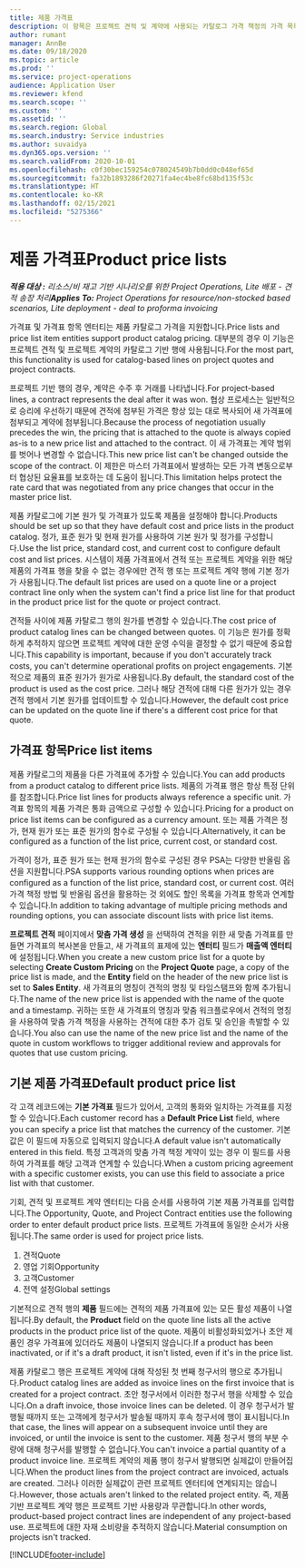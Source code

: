 ```yaml
---
title: 제품 가격표
description: 이 항목은 프로젝트 견적 및 계약에 사용되는 카탈로그 가격 책정의 가격 목록에 대한 정보를 제공합니다.
author: rumant
manager: AnnBe
ms.date: 09/18/2020
ms.topic: article
ms.prod: ''
ms.service: project-operations
audience: Application User
ms.reviewer: kfend
ms.search.scope: ''
ms.custom: ''
ms.assetid: ''
ms.search.region: Global
ms.search.industry: Service industries
ms.author: suvaidya
ms.dyn365.ops.version: ''
ms.search.validFrom: 2020-10-01
ms.openlocfilehash: c0f30bec159254c078024549b7b0dd0c048ef65d
ms.sourcegitcommit: fa32b1893286f20271fa4ec4be8fc68bd135f53c
ms.translationtype: HT
ms.contentlocale: ko-KR
ms.lasthandoff: 02/15/2021
ms.locfileid: "5275366"
---
```

# <a name="product-price-lists"></a><span data-ttu-id="4d74a-103">제품 가격표</span><span class="sxs-lookup"><span data-stu-id="4d74a-103">Product price lists</span></span>

<span data-ttu-id="4d74a-104">_**적용 대상 :** 리소스/비 재고 기반 시나리오를 위한 Project Operations, Lite 배포 - 견적 송장 처리_</span><span class="sxs-lookup"><span data-stu-id="4d74a-104">_**Applies To:** Project Operations for resource/non-stocked based scenarios, Lite deployment - deal to proforma invoicing_</span></span>

<span data-ttu-id="4d74a-105">가격표 및 가격표 항목 엔터티는 제품 카탈로그 가격을 지원합니다.</span><span class="sxs-lookup"><span data-stu-id="4d74a-105">Price lists and price list item entities support product catalog pricing.</span></span> <span data-ttu-id="4d74a-106">대부분의 경우 이 기능은 프로젝트 견적 및 프로젝트 계약의 카탈로그 기반 행에 사용됩니다.</span><span class="sxs-lookup"><span data-stu-id="4d74a-106">For the most part, this functionality is used for catalog-based lines on project quotes and project contracts.</span></span>

<span data-ttu-id="4d74a-107">프로젝트 기반 행의 경우, 계약은 수주 후 거래를 나타냅니다.</span><span class="sxs-lookup"><span data-stu-id="4d74a-107">For project-based lines, a contract represents the deal after it was won.</span></span> <span data-ttu-id="4d74a-108">협상 프로세스는 일반적으로 승리에 우선하기 때문에 견적에 첨부된 가격은 항상 있는 대로 복사되어 새 가격표에 첨부되고 계약에 첨부됩니다.</span><span class="sxs-lookup"><span data-stu-id="4d74a-108">Because the process of negotiation usually precedes the win, the pricing that is attached to the quote is always copied as-is to a new price list and attached to the contract.</span></span> <span data-ttu-id="4d74a-109">이 새 가격표는 계약 범위를 벗어나 변경할 수 없습니다.</span><span class="sxs-lookup"><span data-stu-id="4d74a-109">This new price list can't be changed outside the scope of the contract.</span></span> <span data-ttu-id="4d74a-110">이 제한은 마스터 가격표에서 발생하는 모든 가격 변동으로부터 협상된 요율표를 보호하는 데 도움이 됩니다.</span><span class="sxs-lookup"><span data-stu-id="4d74a-110">This limitation helps protect the rate card that was negotiated from any price changes that occur in the master price list.</span></span>

<span data-ttu-id="4d74a-111">제품 카탈로그에 기본 원가 및 가격표가 있도록 제품을 설정해야 합니다.</span><span class="sxs-lookup"><span data-stu-id="4d74a-111">Products should be set up so that they have default cost and price lists in the product catalog.</span></span> <span data-ttu-id="4d74a-112">정가, 표준 원가 및 현재 원가를 사용하여 기본 원가 및 정가를 구성합니다.</span><span class="sxs-lookup"><span data-stu-id="4d74a-112">Use the list price, standard cost, and current cost to configure default cost and list prices.</span></span> <span data-ttu-id="4d74a-113">시스템이 제품 가격표에서 견적 또는 프로젝트 계약을 위한 해당 제품의 가격표 행을 찾을 수 없는 경우에만 견적 행 또는 프로젝트 계약 행에 기본 정가가 사용됩니다.</span><span class="sxs-lookup"><span data-stu-id="4d74a-113">The default list prices are used on a quote line or a project contract line only when the system can't find a price list line for that product in the product price list for the quote or project contract.</span></span>

<span data-ttu-id="4d74a-114">견적들 사이에 제품 카탈로그 행의 원가를 변경할 수 있습니다.</span><span class="sxs-lookup"><span data-stu-id="4d74a-114">The cost price of product catalog lines can be changed between quotes.</span></span> <span data-ttu-id="4d74a-115">이 기능은 원가를 정확하게 추적하지 않으면 프로젝트 계약에 대한 운영 수익을 결정할 수 없기 때문에 중요합니다.</span><span class="sxs-lookup"><span data-stu-id="4d74a-115">This capability is important, because if you don't accurately track costs, you can't determine operational profits on project engagements.</span></span> <span data-ttu-id="4d74a-116">기본적으로 제품의 표준 원가가 원가로 사용됩니다.</span><span class="sxs-lookup"><span data-stu-id="4d74a-116">By default, the standard cost of the product is used as the cost price.</span></span> <span data-ttu-id="4d74a-117">그러나 해당 견적에 대해 다른 원가가 있는 경우 견적 행에서 기본 원가를 업데이트할 수 있습니다.</span><span class="sxs-lookup"><span data-stu-id="4d74a-117">However, the default cost price can be updated on the quote line if there's a different cost price for that quote.</span></span>

## <a name="price-list-items"></a><span data-ttu-id="4d74a-118">가격표 항목</span><span class="sxs-lookup"><span data-stu-id="4d74a-118">Price list items</span></span>

<span data-ttu-id="4d74a-119">제품 카탈로그의 제품을 다른 가격표에 추가할 수 있습니다.</span><span class="sxs-lookup"><span data-stu-id="4d74a-119">You can add products from a product catalog to different price lists.</span></span> <span data-ttu-id="4d74a-120">제품의 가격표 행은 항상 특정 단위를 참조합니다.</span><span class="sxs-lookup"><span data-stu-id="4d74a-120">Price list lines for products always reference a specific unit.</span></span> <span data-ttu-id="4d74a-121">가격표 항목의 제품 가격은 통화 금액으로 구성할 수 있습니다.</span><span class="sxs-lookup"><span data-stu-id="4d74a-121">Pricing for a product on price list items can be configured as a currency amount.</span></span> <span data-ttu-id="4d74a-122">또는 제품 가격은 정가, 현재 원가 또는 표준 원가의 함수로 구성될 수 있습니다.</span><span class="sxs-lookup"><span data-stu-id="4d74a-122">Alternatively, it can be configured as a function of the list price, current cost, or standard cost.</span></span>

<span data-ttu-id="4d74a-123">가격이 정가, 표준 원가 또는 현재 원가의 함수로 구성된 경우 PSA는 다양한 반올림 옵션을 지원합니다.</span><span class="sxs-lookup"><span data-stu-id="4d74a-123">PSA supports various rounding options when prices are configured as a function of the list price, standard cost, or current cost.</span></span> <span data-ttu-id="4d74a-124">여러 가격 책정 방법 및 반올림 옵션을 활용하는 것 외에도 할인 목록을 가격표 항목과 연계할 수 있습니다.</span><span class="sxs-lookup"><span data-stu-id="4d74a-124">In addition to taking advantage of multiple pricing methods and rounding options, you can associate discount lists with price list items.</span></span> 

<span data-ttu-id="4d74a-125">**프로젝트 견적** 페이지에서 **맞춤 가격 생성** 을 선택하여 견적을 위한 새 맞춤 가격표를 만들면 가격표의 복사본을 만들고, 새 가격표의 표제에 있는 **엔터티** 필드가 **매출액 엔터티** 에 설정됩니다.</span><span class="sxs-lookup"><span data-stu-id="4d74a-125">When you create a new custom price list for a quote by selecting **Create Custom Pricing** on the **Project Quote** page, a copy of the price list is made, and the **Entity** field on the header of the new price list is set to **Sales Entity**.</span></span> <span data-ttu-id="4d74a-126">새 가격표의 명칭이 견적의 명칭 및 타임스탬프와 함께 추가됩니다.</span><span class="sxs-lookup"><span data-stu-id="4d74a-126">The name of the new price list is appended with the name of the quote and a timestamp.</span></span> <span data-ttu-id="4d74a-127">귀하는 또한 새 가격표의 명칭과 맞춤 워크플로우에서 견적의 명칭을 사용하여 맞춤 가격 책정을 사용하는 견적에 대한 추가 검토 및 승인을 촉발할 수 있습니다.</span><span class="sxs-lookup"><span data-stu-id="4d74a-127">You also can use the name of the new price list and the name of the quote in custom workflows to trigger additional review and approvals for quotes that use custom pricing.</span></span>

 
## <a name="default-product-price-list"></a><span data-ttu-id="4d74a-128">기본 제품 가격표</span><span class="sxs-lookup"><span data-stu-id="4d74a-128">Default product price list</span></span>
<span data-ttu-id="4d74a-129">각 고객 레코드에는 **기본 가격표** 필드가 있어서, 고객의 통화와 일치하는 가격표를 지정할 수 있습니다.</span><span class="sxs-lookup"><span data-stu-id="4d74a-129">Each customer record has a **Default Price List** field, where you can specify a price list that matches the currency of the customer.</span></span> <span data-ttu-id="4d74a-130">기본값은 이 필드에 자동으로 입력되지 않습니다.</span><span class="sxs-lookup"><span data-stu-id="4d74a-130">A default value isn't automatically entered in this field.</span></span> <span data-ttu-id="4d74a-131">특정 고객과의 맞춤 가격 책정 계약이 있는 경우 이 필드를 사용하여 가격표를 해당 고객과 연계할 수 있습니다.</span><span class="sxs-lookup"><span data-stu-id="4d74a-131">When a custom pricing agreement with a specific customer exists, you can use this field to associate a price list with that customer.</span></span>

<span data-ttu-id="4d74a-132">기회, 견적 및 프로젝트 계약 엔터티는 다음 순서를 사용하여 기본 제품 가격표를 입력합니다.</span><span class="sxs-lookup"><span data-stu-id="4d74a-132">The Opportunity, Quote, and Project Contract entities use the following order to enter default product price lists.</span></span> <span data-ttu-id="4d74a-133">프로젝트 가격표에 동일한 순서가 사용됩니다.</span><span class="sxs-lookup"><span data-stu-id="4d74a-133">The same order is used for project price lists.</span></span>

1.  <span data-ttu-id="4d74a-134">견적</span><span class="sxs-lookup"><span data-stu-id="4d74a-134">Quote</span></span>
2.  <span data-ttu-id="4d74a-135">영업 기회</span><span class="sxs-lookup"><span data-stu-id="4d74a-135">Opportunity</span></span>
3.  <span data-ttu-id="4d74a-136">고객</span><span class="sxs-lookup"><span data-stu-id="4d74a-136">Customer</span></span>
4.  <span data-ttu-id="4d74a-137">전역 설정</span><span class="sxs-lookup"><span data-stu-id="4d74a-137">Global settings</span></span> 

<span data-ttu-id="4d74a-138">기본적으로 견적 행의 **제품** 필드에는 견적의 제품 가격표에 있는 모든 활성 제품이 나열됩니다.</span><span class="sxs-lookup"><span data-stu-id="4d74a-138">By default, the **Product** field on the quote line lists all the active products in the product price list of the quote.</span></span> <span data-ttu-id="4d74a-139">제품이 비활성화되었거나 초안 제품인 경우 가격표에 있더라도 제품이 나열되지 않습니다.</span><span class="sxs-lookup"><span data-stu-id="4d74a-139">If a product has been inactivated, or if it's a draft product, it isn't listed, even if it's in the price list.</span></span> 

<span data-ttu-id="4d74a-140">제품 카탈로그 행은 프로젝트 계약에 대해 작성된 첫 번째 청구서의 행으로 추가됩니다.</span><span class="sxs-lookup"><span data-stu-id="4d74a-140">Product catalog lines are added as invoice lines on the first invoice that is created for a project contract.</span></span> <span data-ttu-id="4d74a-141">초안 청구서에서 이러한 청구서 행을 삭제할 수 있습니다.</span><span class="sxs-lookup"><span data-stu-id="4d74a-141">On a draft invoice, those invoice lines can be deleted.</span></span> <span data-ttu-id="4d74a-142">이 경우 청구서가 발행될 때까지 또는 고객에게 청구서가 발송될 때까지 후속 청구서에 행이 표시됩니다.</span><span class="sxs-lookup"><span data-stu-id="4d74a-142">In that case, the lines will appear on a subsequent invoice until they are invoiced, or until the invoice is sent to the customer.</span></span> <span data-ttu-id="4d74a-143">제품 청구서 행의 부분 수량에 대해 청구서를 발행할 수 없습니다.</span><span class="sxs-lookup"><span data-stu-id="4d74a-143">You can't invoice a partial quantity of a product invoice line.</span></span> <span data-ttu-id="4d74a-144">프로젝트 계약의 제품 행이 청구서 발행되면 실제값이 만들어집니다.</span><span class="sxs-lookup"><span data-stu-id="4d74a-144">When the product lines from the project contract are invoiced, actuals are created.</span></span> <span data-ttu-id="4d74a-145">그러나 이러한 실제값이 관련 프로젝트 엔터티에 연계되지는 않습니다.</span><span class="sxs-lookup"><span data-stu-id="4d74a-145">However, those actuals aren't linked to the related project entity.</span></span> <span data-ttu-id="4d74a-146">즉, 제품 기반 프로젝트 계약 행은 프로젝트 기반 사용량과 무관합니다.</span><span class="sxs-lookup"><span data-stu-id="4d74a-146">In other words, product-based project contract lines are independent of any project-based use.</span></span> <span data-ttu-id="4d74a-147">프로젝트에 대한 자재 소비량을 추적하지 않습니다.</span><span class="sxs-lookup"><span data-stu-id="4d74a-147">Material consumption on projects isn't tracked.</span></span>


[!INCLUDE[footer-include](../includes/footer-banner.md)]